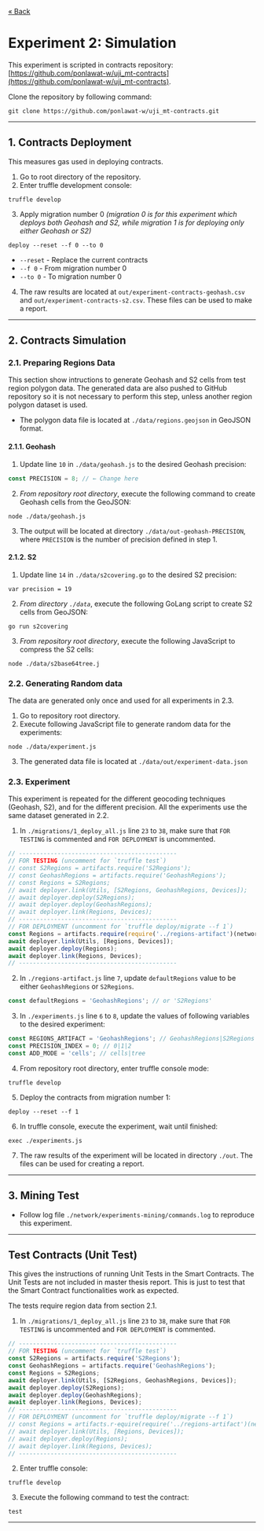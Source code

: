 [« Back](../README.md)

# Experiment 2: Simulation

This experiment is scripted in contracts repository: [https://github.com/ponlawat-w/uji_mt-contracts](https://github.com/ponlawat-w/uji_mt-contracts).

Clone the repository by following command:
```
git clone https://github.com/ponlawat-w/uji_mt-contracts.git
```

---

## 1. Contracts Deployment

This measures gas used in deploying contracts.

1. Go to root directory of the repository.
2. Enter truffle development console:
```
truffle develop
```

3. Apply migration number 0 *(migration 0 is for this experiment which deploys both Geohash and S2, while migration 1 is for deploying only either Geohash or S2)*
```
deploy --reset --f 0 --to 0
```
  - `--reset` - Replace the current contracts
  - `--f 0` - From migration number 0
  - `--to 0` - To migration number 0

4. The raw results are located at `out/experiment-contracts-geohash.csv` and `out/experiment-contracts-s2.csv`. These files can be used to make a report.

---

## 2. Contracts Simulation

### 2.1. Preparing Regions Data

This section show intructions to generate Geohash and S2 cells from test region polygon data.
The generated data are also pushed to GitHub repository so it is not necessary to perform this step, unless another region polygon dataset is used.

- The polygon data file is located at `./data/regions.geojson` in GeoJSON format.

#### 2.1.1. Geohash

1. Update line `10` in `./data/geohash.js` to the desired Geohash precision:
```js
const PRECISION = 8; // ← Change here
```
2. *From repository root directory*, execute the following command to create Geohash cells from the GeoJSON:
```
node ./data/geohash.js
```
3. The output will be located at directory `./data/out-geohash-PRECISION`, where `PRECISION` is the number of precision defined in step 1.

#### 2.1.2. S2

1. Update line `14` in `./data/s2covering.go` to the desired S2 precision:
```golang
var precision = 19
```

2. *From directory `./data`*, execute the following GoLang script to create S2 cells from GeoJSON:
```
go run s2covering
```

3. *From repository root directory*, execute the following JavaScript to compress the S2 cells:
```
node ./data/s2base64tree.j
```

### 2.2. Generating Random data

The data are generated only once and used for all experiments in 2.3.

1. Go to repository root directory.
2. Execute following JavaScript file to generate random data for the experiments:
```
node ./data/experiment.js
```
3. The generated data file is located at `./data/out/experiment-data.json`

### 2.3. Experiment

This experiment is repeated for the different geocoding techniques (Geohash, S2), and for the different precision. All the experiments use the same dataset generated in 2.2.

1. In `./migrations/1_deploy_all.js` line `23` to `38`, make sure that `FOR TESTING` is commented and `FOR DEPLOYMENT` is uncommented.
```js
// ---------------------------------------------
// FOR TESTING (uncomment for `truffle test`)
// const S2Regions = artifacts.require('S2Regions');
// const GeohashRegions = artifacts.require('GeohashRegions');
// const Regions = S2Regions;
// await deployer.link(Utils, [S2Regions, GeohashRegions, Devices]);
// await deployer.deploy(S2Regions);
// await deployer.deploy(GeohashRegions);
// await deployer.link(Regions, Devices);
// ---------------------------------------------
// FOR DEPLOYMENT (uncomment for `truffle deploy/migrate --f 1`)
const Regions = artifacts.require(require('../regions-artifact')(networkName));
await deployer.link(Utils, [Regions, Devices]);
await deployer.deploy(Regions);
await deployer.link(Regions, Devices);
// ---------------------------------------------
```

2. In `./regions-artifact.js` line `7`, update `defaultRegions` value to be either `GeohashRegions` or `S2Regions`.
```js
const defaultRegions = 'GeohashRegions'; // or 'S2Regions'
```

3. In `./experiments.js` line `6` to `8`, update the values of following variables to the desired experiment:
```js
const REGIONS_ARTIFACT = 'GeohashRegions'; // GeohashRegions|S2Regions
const PRECISION_INDEX = 0; // 0|1|2
const ADD_MODE = 'cells'; // cells|tree
```

4. From repository root directory, enter truffle console mode:
```
truffle develop
```

5. Deploy the contracts from migration number 1:
```
deploy --reset --f 1
```

6. In truffle console, execute the experiment, wait until finished:
```
exec ./experiments.js
```

7. The raw results of the experiment will be located in directory `./out`. The files can be used for creating a report.

---

## 3. Mining Test

- Follow log file `./network/experiments-mining/commands.log` to reproduce this experiment.

---

## Test Contracts (Unit Test)

This gives the instructions of running Unit Tests in the Smart Contracts.
The Unit Tests are not included in master thesis report. This is just to test that the Smart Contract functionalities work as expected.

The tests require region data from section 2.1.

1. In `./migrations/1_deploy_all.js` line `23` to `38`, make sure that `FOR TESTING` is uncommented and `FOR DEPLOYMENT` is commented.
```js
// ---------------------------------------------
// FOR TESTING (uncomment for `truffle test`)
const S2Regions = artifacts.require('S2Regions');
const GeohashRegions = artifacts.require('GeohashRegions');
const Regions = S2Regions;
await deployer.link(Utils, [S2Regions, GeohashRegions, Devices]);
await deployer.deploy(S2Regions);
await deployer.deploy(GeohashRegions);
await deployer.link(Regions, Devices);
// ---------------------------------------------
// FOR DEPLOYMENT (uncomment for `truffle deploy/migrate --f 1`)
// const Regions = artifacts.r·equire(require('../regions-artifact')(networkName));
// await deployer.link(Utils, [Regions, Devices]);
// await deployer.deploy(Regions);
// await deployer.link(Regions, Devices);
// ---------------------------------------------
```

2. Enter truffle console:
```
truffle develop
```

3. Execute the following command to test the contract:
```
test
```

---
